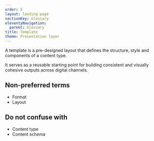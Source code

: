 ```yaml
---
order: 5
layout: landing-page
sectionKey: Glossary
eleventyNavigation:
  parent: Glossary
title: Template
theme: Presentation layer
---
```

A template is a pre-designed layout that defines the structure, style and components of a content type.

It serves as a reusable starting point for building consistent and visually cohesive outputs across digital channels.

## Non-preferred terms

+ Format
+ Layout

## Do not confuse with

+ Content type
+ Content schema